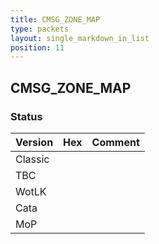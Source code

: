 ```yaml
---
title: CMSG_ZONE_MAP
type: packets
layout: single_markdown_in_list
position: 11
---
```


## CMSG_ZONE_MAP

### Status

Version | Hex | Comment
---------- | ---------- | ---------- 
Classic |  |  
TBC |  |  
WotLK |  |  
Cata |  |  
MoP |  |  